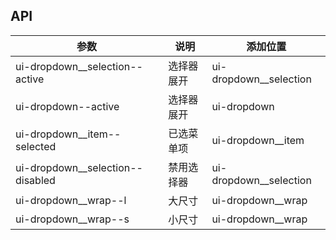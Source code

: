 ## API

| 参数     | 说明           | 添加位置     |
|----------|----------------|----------|
| ui-dropdown__selection--active | 选择器展开 | ui-dropdown__selection |
| ui-dropdown--active | 选择器展开 | ui-dropdown |
| ui-dropdown__item--selected | 已选菜单项 | ui-dropdown__item |
| ui-dropdown__selection--disabled | 禁用选择器 | ui-dropdown__selection |
| ui-dropdown__wrap--l | 大尺寸 | ui-dropdown__wrap |
| ui-dropdown__wrap--s | 小尺寸 | ui-dropdown__wrap |